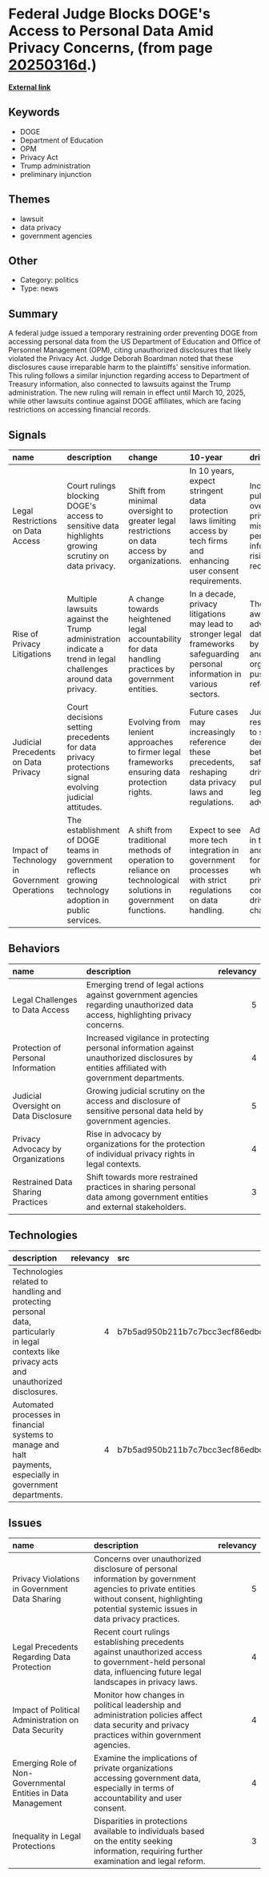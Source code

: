 # __Federal Judge Blocks DOGE's Access to Personal Data Amid Privacy Concerns__, (from page [20250316d](https://kghosh.substack.com/p/20250316d).)

__[External link](https://arstechnica.com/tech-policy/2025/02/judges-block-doge-access-to-personal-data-in-loss-for-trump-administration/)__



## Keywords

* DOGE
* Department of Education
* OPM
* Privacy Act
* Trump administration
* preliminary injunction

## Themes

* lawsuit
* data privacy
* government agencies

## Other

* Category: politics
* Type: news

## Summary

A federal judge issued a temporary restraining order preventing DOGE from accessing personal data from the US Department of Education and Office of Personnel Management (OPM), citing unauthorized disclosures that likely violated the Privacy Act. Judge Deborah Boardman noted that these disclosures cause irreparable harm to the plaintiffs' sensitive information. This ruling follows a similar injunction regarding access to Department of Treasury information, also connected to lawsuits against the Trump administration. The new ruling will remain in effect until March 10, 2025, while other lawsuits continue against DOGE affiliates, which are facing restrictions on accessing financial records.

## Signals

| name                                          | description                                                                                                  | change                                                                                                        | 10-year                                                                                                                      | driving-force                                                                                                       |   relevancy |
|:----------------------------------------------|:-------------------------------------------------------------------------------------------------------------|:--------------------------------------------------------------------------------------------------------------|:-----------------------------------------------------------------------------------------------------------------------------|:--------------------------------------------------------------------------------------------------------------------|------------:|
| Legal Restrictions on Data Access             | Court rulings blocking DOGE's access to sensitive data highlights growing scrutiny on data privacy.          | Shift from minimal oversight to greater legal restrictions on data access by organizations.                   | In 10 years, expect stringent data protection laws limiting access by tech firms and enhancing user consent requirements.    | Increasing public concern over data privacy and misuse of personal information rising from recent cases.            |           4 |
| Rise of Privacy Litigations                   | Multiple lawsuits against the Trump administration indicate a trend in legal challenges around data privacy. | A change towards heightened legal accountability for data handling practices by government entities.          | In a decade, privacy litigations may lead to stronger legal frameworks safeguarding personal information in various sectors. | The growing awareness and advocacy for data protection by civil society and organizations push for legal reforms.   |           4 |
| Judicial Precedents on Data Privacy           | Court decisions setting precedents for data privacy protections signal evolving judicial attitudes.          | Evolving from lenient approaches to firmer legal frameworks ensuring data protection rights.                  | Future cases may increasingly reference these precedents, reshaping data privacy laws and regulations.                       | Judicial responsiveness to societal demands for better privacy safeguards driven by the public and legal advocates. |           3 |
| Impact of Technology in Government Operations | The establishment of DOGE teams in government reflects growing technology adoption in public services.       | A shift from traditional methods of operation to reliance on technological solutions in government functions. | Expect to see more tech integration in government processes with strict regulations on data handling.                        | Advancements in technology and the push for efficiency while balancing privacy concerns drives this change.         |           3 |

## Behaviors

| name                                  | description                                                                                                                                 |   relevancy |
|:--------------------------------------|:--------------------------------------------------------------------------------------------------------------------------------------------|------------:|
| Legal Challenges to Data Access       | Emerging trend of legal actions against government agencies regarding unauthorized data access, highlighting privacy concerns.              |           5 |
| Protection of Personal Information    | Increased vigilance in protecting personal information against unauthorized disclosures by entities affiliated with government departments. |           4 |
| Judicial Oversight on Data Disclosure | Growing judicial scrutiny on the access and disclosure of sensitive personal data held by government agencies.                              |           5 |
| Privacy Advocacy by Organizations     | Rise in advocacy by organizations for the protection of individual privacy rights in legal contexts.                                        |           4 |
| Restrained Data Sharing Practices     | Shift towards more restrained practices in sharing personal data among government entities and external stakeholders.                       |           3 |

## Technologies

| description                                                                                                                                   |   relevancy | src                              |
|:----------------------------------------------------------------------------------------------------------------------------------------------|------------:|:---------------------------------|
| Technologies related to handling and protecting personal data, particularly in legal contexts like privacy acts and unauthorized disclosures. |           4 | b7b5ad950b211b7c7bcc3ecf86edbce7 |
| Automated processes in financial systems to manage and halt payments, especially in government departments.                                   |           4 | b7b5ad950b211b7c7bcc3ecf86edbce7 |

## Issues

| name                                                          | description                                                                                                                                                                                 |   relevancy |
|:--------------------------------------------------------------|:--------------------------------------------------------------------------------------------------------------------------------------------------------------------------------------------|------------:|
| Privacy Violations in Government Data Sharing                 | Concerns over unauthorized disclosure of personal information by government agencies to private entities without consent, highlighting potential systemic issues in data privacy practices. |           5 |
| Legal Precedents Regarding Data Protection                    | Recent court rulings establishing precedents against unauthorized access to government-held personal data, influencing future legal landscapes in privacy laws.                             |           4 |
| Impact of Political Administration on Data Security           | Monitor how changes in political leadership and administration policies affect data security and privacy practices within government agencies.                                              |           4 |
| Emerging Role of Non-Governmental Entities in Data Management | Examine the implications of private organizations accessing government data, especially in terms of accountability and user consent.                                                        |           4 |
| Inequality in Legal Protections                               | Disparities in protections available to individuals based on the entity seeking information, requiring further examination and legal reform.                                                |           3 |